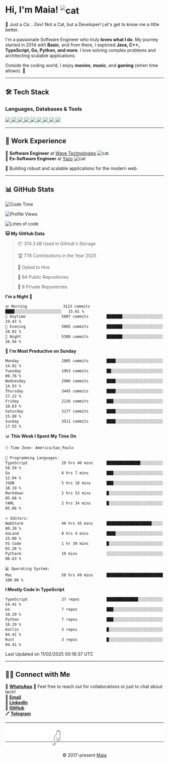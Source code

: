 <h1 align="left">Hi, I'm Maia! 
<img src="https://emojis.slackmojis.com/emojis/images/1643509834/36299/black-cat.gif?1643509834" width="50" height="60" align="center" alt="cat"/>
</h1>

🎩 Just a *Ca... Dev*! Not a Cat, but a Developer! Let's get to know me a little better.

I'm a passionate Software Engineer who truly **loves what I do**. My journey started in 2014 with **Basic**, and from there, I explored **Java, C++, TypeScript, Go, Python, and more**. I love solving complex problems and architecting scalable applications.

Outside the coding world, I enjoy **movies**, **music**, and **gaming** (when time allows). 🚀

---

## 🛠️ Tech Stack

### Languages, Databases & Tools
<p>
  <a href="https://www.typescriptlang.org">
    <img src="https://skillicons.dev/icons?i=ts" />
  </a>
  <a href="https://go.dev">
    <img src="https://skillicons.dev/icons?i=go" />
  </a>
  <a href="https://www.python.org">
    <img src="https://skillicons.dev/icons?i=python" />
  </a>
  <a href="https://gradle.org">
    <img src="https://skillicons.dev/icons?i=gradle" />
  </a>
  <a href="https://redis.io">
    <img src="https://skillicons.dev/icons?i=redis" />
  </a>
  <a href="https://www.mongodb.com">
    <img src="https://skillicons.dev/icons?i=mongodb" />
  </a>
  <a href="https://nodejs.org">
    <img src="https://skillicons.dev/icons?i=nodejs" />
  </a>
  <a href="https://www.javascript.com">
    <img src="https://skillicons.dev/icons?i=js" />
  </a>
  <a href="https://www.docker.com">
    <img src="https://skillicons.dev/icons?i=docker" />
  </a>
</p>

---

## 💼 Work Experience

🔹 **Software Engineer** at [Wave Technologies](https://www.linkedin.com/company/wave-technologies-oficial/)   <img src="https://media.giphy.com/media/WUlplcMpOCEmTGBtBW/giphy.gif" width="30" alt="cat"> <br>
🔹 **Ex-Software Engineer** at [Yazo](https://yazo.com.br/) <img src="https://media.giphy.com/media/WUlplcMpOCEmTGBtBW/giphy.gif" width="30" alt="cat"> <br>

🚀 Building robust and scalable applications for the modern web.

---

## 📊 GitHub Stats

<!--START_SECTION:waka-->
![Code Time](http://img.shields.io/badge/Code%20Time-5%2C254%20hrs%2014%20mins-blue)

![Profile Views](http://img.shields.io/badge/Profile%20Views-20-blue)

![Lines of code](https://img.shields.io/badge/From%20Hello%20World%20I%27ve%20Written-6.4%20million%20lines%20of%20code-blue)

**🐱 My GitHub Data** 

> 📦 374.3 kB Used in GitHub's Storage 
 > 
> 🏆 778 Contributions in the Year 2025
 > 
> 💼 Opted to Hire
 > 
> 📜 64 Public Repositories 
 > 
> 🔑 8 Private Repositories 
 > 
**I'm a Night 🦉** 

```text
🌞 Morning                3123 commits        ████░░░░░░░░░░░░░░░░░░░░░   15.61 % 
🌆 Daytime                5887 commits        ███████░░░░░░░░░░░░░░░░░░   29.43 % 
🌃 Evening                5605 commits        ███████░░░░░░░░░░░░░░░░░░   28.02 % 
🌙 Night                  5388 commits        ███████░░░░░░░░░░░░░░░░░░   26.94 % 
```
📅 **I'm Most Productive on Sunday** 

```text
Monday                   2805 commits        ████░░░░░░░░░░░░░░░░░░░░░   14.02 % 
Tuesday                  1953 commits        ██░░░░░░░░░░░░░░░░░░░░░░░   09.76 % 
Wednesday                2986 commits        ████░░░░░░░░░░░░░░░░░░░░░   14.93 % 
Thursday                 3445 commits        ████░░░░░░░░░░░░░░░░░░░░░   17.22 % 
Friday                   2126 commits        ███░░░░░░░░░░░░░░░░░░░░░░   10.63 % 
Saturday                 3177 commits        ████░░░░░░░░░░░░░░░░░░░░░   15.88 % 
Sunday                   3511 commits        ████░░░░░░░░░░░░░░░░░░░░░   17.55 % 
```


📊 **This Week I Spent My Time On** 

```text
🕑︎ Time Zone: America/Sao_Paulo

💬 Programming Languages: 
TypeScript               29 hrs 46 mins      ███████████████░░░░░░░░░░   58.59 % 
Go                       6 hrs 7 mins        ███░░░░░░░░░░░░░░░░░░░░░░   12.04 % 
JSON                     5 hrs 10 mins       ███░░░░░░░░░░░░░░░░░░░░░░   10.19 % 
Markdown                 2 hrs 53 mins       █░░░░░░░░░░░░░░░░░░░░░░░░   05.68 % 
YAML                     2 hrs 34 mins       █░░░░░░░░░░░░░░░░░░░░░░░░   05.06 % 

🔥 Editors: 
WebStorm                 40 hrs 45 mins      ████████████████████░░░░░   80.20 % 
GoLand                   8 hrs 4 mins        ████░░░░░░░░░░░░░░░░░░░░░   15.89 % 
VS Code                  1 hr 39 mins        █░░░░░░░░░░░░░░░░░░░░░░░░   03.28 % 
PyCharm                  19 mins             ░░░░░░░░░░░░░░░░░░░░░░░░░   00.63 % 

💻 Operating System: 
Mac                      50 hrs 49 mins      █████████████████████████   100.00 % 
```

**I Mostly Code in TypeScript** 

```text
TypeScript               37 repos            ██████████████░░░░░░░░░░░   54.41 % 
Go                       7 repos             ███░░░░░░░░░░░░░░░░░░░░░░   10.29 % 
Python                   7 repos             ███░░░░░░░░░░░░░░░░░░░░░░   10.29 % 
Kotlin                   3 repos             █░░░░░░░░░░░░░░░░░░░░░░░░   04.41 % 
Rust                     3 repos             █░░░░░░░░░░░░░░░░░░░░░░░░   04.41 % 
```




 Last Updated on 11/02/2025 00:18:37 UTC
<!--END_SECTION:waka-->

---

## 👯‍👨 Connect with Me
📱 **[WhatsApp](https://wa.me/+5515997204738)**
💬 Feel free to reach out for collaborations or just to chat about tech!  
📧 **[Email](mailto:gabrielmaialva33@gmail.com)**  
🔗 **[LinkedIn](https://www.linkedin.com/in/gabriel-maia-183984239)**  
🐙 **[GitHub](https://github.com/gabrielmaialva33)**  
🖊 **[Telegram](https://t.me/sr_mrootx)**

---

<p align="center"><img src="https://raw.githubusercontent.com/gabrielmaialva33/gabrielmaialva33/master/assets/gray0_ctp_on_line.svg?sanitize=true" /></p>
<p align="center">&copy; 2017-present <a href="https://github.com/gabrielmaialva33/" target="_blank">Maia</a></p>
